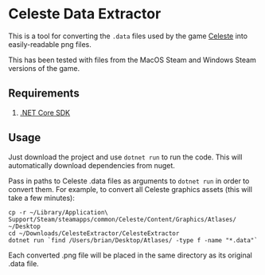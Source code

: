 Celeste Data Extractor
======================

This is a tool for converting the `.data` files used by the game [Celeste](http://www.celestegame.com/) into easily-readable png files. 

This has been tested with files from the MacOS Steam and Windows Steam versions of the game.

Requirements
------------

1. [.NET Core SDK](https://www.microsoft.com/net/download/)

Usage
-----

Just download the project and use `dotnet run` to run the code. This will automatically download dependencies from nuget. 

Pass in paths to Celeste .data files as arguments to `dotnet run` in order to convert them. For example, to convert all Celeste graphics assets (this will take a few minutes):

```
cp -r ~/Library/Application\ Support/Steam/steamapps/common/Celeste/Content/Graphics/Atlases/ ~/Desktop
cd ~/Downloads/CelesteExtractor/CelesteExtractor
dotnet run `find /Users/brian/Desktop/Atlases/ -type f -name "*.data"`
```

Each converted .png file will be placed in the same directory as its original .data file.
